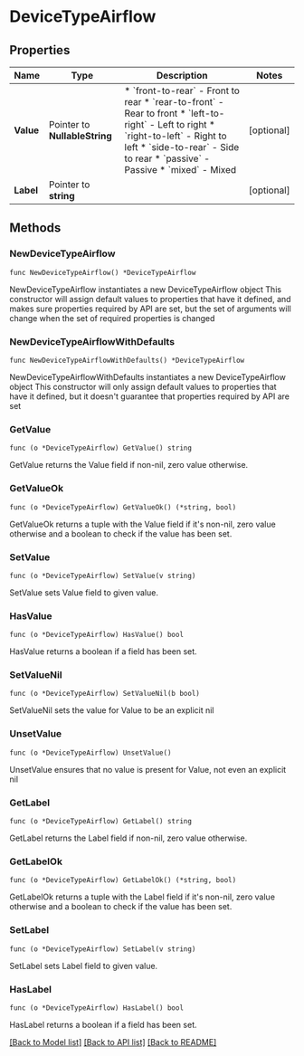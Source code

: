 # DeviceTypeAirflow

## Properties

Name | Type | Description | Notes
------------ | ------------- | ------------- | -------------
**Value** | Pointer to **NullableString** | * &#x60;front-to-rear&#x60; - Front to rear * &#x60;rear-to-front&#x60; - Rear to front * &#x60;left-to-right&#x60; - Left to right * &#x60;right-to-left&#x60; - Right to left * &#x60;side-to-rear&#x60; - Side to rear * &#x60;passive&#x60; - Passive * &#x60;mixed&#x60; - Mixed | [optional] 
**Label** | Pointer to **string** |  | [optional] 

## Methods

### NewDeviceTypeAirflow

`func NewDeviceTypeAirflow() *DeviceTypeAirflow`

NewDeviceTypeAirflow instantiates a new DeviceTypeAirflow object
This constructor will assign default values to properties that have it defined,
and makes sure properties required by API are set, but the set of arguments
will change when the set of required properties is changed

### NewDeviceTypeAirflowWithDefaults

`func NewDeviceTypeAirflowWithDefaults() *DeviceTypeAirflow`

NewDeviceTypeAirflowWithDefaults instantiates a new DeviceTypeAirflow object
This constructor will only assign default values to properties that have it defined,
but it doesn't guarantee that properties required by API are set

### GetValue

`func (o *DeviceTypeAirflow) GetValue() string`

GetValue returns the Value field if non-nil, zero value otherwise.

### GetValueOk

`func (o *DeviceTypeAirflow) GetValueOk() (*string, bool)`

GetValueOk returns a tuple with the Value field if it's non-nil, zero value otherwise
and a boolean to check if the value has been set.

### SetValue

`func (o *DeviceTypeAirflow) SetValue(v string)`

SetValue sets Value field to given value.

### HasValue

`func (o *DeviceTypeAirflow) HasValue() bool`

HasValue returns a boolean if a field has been set.

### SetValueNil

`func (o *DeviceTypeAirflow) SetValueNil(b bool)`

 SetValueNil sets the value for Value to be an explicit nil

### UnsetValue
`func (o *DeviceTypeAirflow) UnsetValue()`

UnsetValue ensures that no value is present for Value, not even an explicit nil
### GetLabel

`func (o *DeviceTypeAirflow) GetLabel() string`

GetLabel returns the Label field if non-nil, zero value otherwise.

### GetLabelOk

`func (o *DeviceTypeAirflow) GetLabelOk() (*string, bool)`

GetLabelOk returns a tuple with the Label field if it's non-nil, zero value otherwise
and a boolean to check if the value has been set.

### SetLabel

`func (o *DeviceTypeAirflow) SetLabel(v string)`

SetLabel sets Label field to given value.

### HasLabel

`func (o *DeviceTypeAirflow) HasLabel() bool`

HasLabel returns a boolean if a field has been set.


[[Back to Model list]](../README.md#documentation-for-models) [[Back to API list]](../README.md#documentation-for-api-endpoints) [[Back to README]](../README.md)


